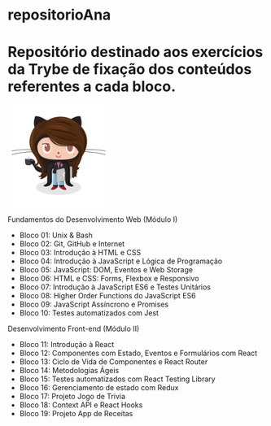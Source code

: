 # repositorioAna

<h1> Repositório destinado aos exercícios da Trybe de fixação dos conteúdos referentes a cada bloco. </h1>
<img src="img/gitfem.png" width= 200px />


Fundamentos do Desenvolvimento Web (Módulo I)

<ul>
<li>Bloco 01: Unix & Bash</li>
<li>Bloco 02: Git, GitHub e Internet</li>
<li>Bloco 03: Introdução à HTML e CSS</li>
<li>Bloco 04: Introdução à JavaScript e Lógica de Programação</li>
<li>Bloco 05: JavaScript: DOM, Eventos e Web Storage</li>
<li>Bloco 06: HTML e CSS: Forms, Flexbox e Responsivo</li>
<li>Bloco 07: Introdução à JavaScript ES6 e Testes Unitários</li>            
<li>Bloco 08: Higher Order Functions do JavaScript ES6</li>
<li>Bloco 09: JavaScript Assíncrono e Promises</li>
<li>Bloco 10: Testes automatizados com Jest</li>
</ul>  


Desenvolvimento Front-end (Módulo II)

<ul>
<li>Bloco 11: Introdução à React</li>
<li>Bloco 12: Componentes com Estado, Eventos e Formulários com React</li>
<li>Bloco 13: Ciclo de Vida de Componentes e React Router</li>
<li>Bloco 14: Metodologias Ágeis</li>
<li>Bloco 15: Testes automatizados com React Testing Library</li>
<li>Bloco 16: Gerenciamento de estado com Redux</li>
<li>Bloco 17: Projeto Jogo de Trivia</li>
<li>Bloco 18: Context API e React Hooks</li>
<li>Bloco 19: Projeto App de Receitas</li>
</ul>
